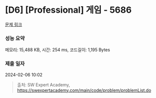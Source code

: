 # [D6] [Professional] 게임 - 5686 

[문제 링크](https://swexpertacademy.com/main/code/problem/problemDetail.do?contestProbId=AWXR1gOqiJgDFAUo) 

### 성능 요약

메모리: 15,488 KB, 시간: 254 ms, 코드길이: 1,195 Bytes

### 제출 일자

2024-02-06 10:02



> 출처: SW Expert Academy, https://swexpertacademy.com/main/code/problem/problemList.do